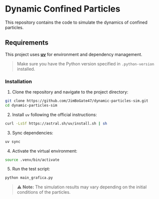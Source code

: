 # Dynamic Confined Particles

This repository contains the code to simulate the dynamics of confined particles.

## Requirements

This project uses [**uv**](https://docs.astral.sh/uv/) for environment and dependency management.

> Make sure you have the Python version specified in `.python-version` installed.

### Installation

1. Clone the repository and navigate to the project directory:
```bash
git clone https://github.com/JimBoGate47/dynamic-particles-sim.git
cd dynamic-particles-sim
```

2. Install `uv` following the official instructions:
```bash
curl -LsSf https://astral.sh/uv/install.sh | sh
```

3. Sync dependencies:
```bash
uv sync
```

4. Activate the virtual environment:
```bash
source .venv/bin/activate
```

5. Run the test script:
```bash
python main_grafica.py
```

> ⚠️ **Note:** The simulation results may vary depending on the initial conditions of the particles.
